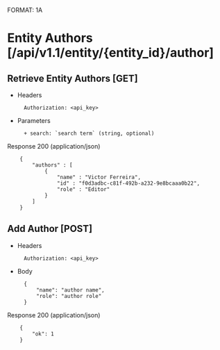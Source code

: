 FORMAT: 1A


# Entity Authors [/api/v1.1/entity/{entity_id}/author]


## Retrieve Entity Authors [GET]


+ Headers

        Authorization: <api_key>


+ Parameters

        + search: `search term` (string, optional)


Response 200 (application/json)


        {
            "authors" : [
                {
                    "name" : "Victor Ferreira",
                    "id" : "f0d3adbc-c81f-492b-a232-9e8bcaaa0b22",
                    "role" : "Editor"
                }
            ]
        }


## Add Author [POST]

+ Headers

        Authorization: <api_key>


+ Body

        {
            "name": "author name",
            "role": "author role"
        }

Response 200 (application/json)

        {
            "ok": 1
        }


